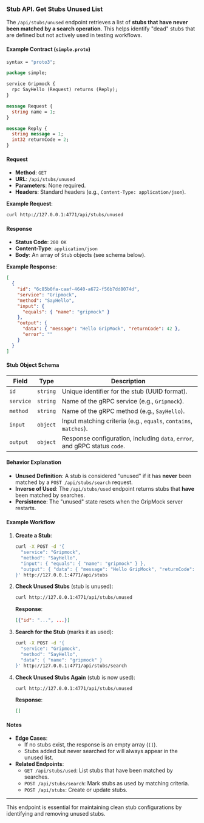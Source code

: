 ### **Stub API. Get Stubs Unused List**  
The `/api/stubs/unused` endpoint retrieves a list of **stubs that have never been matched by a search operation**. This helps identify "dead" stubs that are defined but not actively used in testing workflows.  

#### **Example Contract (`simple.proto`)**  
```proto
syntax = "proto3";

package simple;

service Gripmock {
  rpc SayHello (Request) returns (Reply);
}

message Request {
  string name = 1;
}

message Reply {
  string message = 1;
  int32 returnCode = 2;
}
```

#### **Request**  
- **Method**: `GET`  
- **URL**: `/api/stubs/unused`  
- **Parameters**: None required.  
- **Headers**: Standard headers (e.g., `Content-Type: application/json`).  

**Example Request**:  
```bash
curl http://127.0.0.1:4771/api/stubs/unused
```

#### **Response**  
- **Status Code**: `200 OK`  
- **Content-Type**: `application/json`  
- **Body**: An array of `Stub` objects (see schema below).  

**Example Response**:  
```json
[
  {
    "id": "6c85b0fa-caaf-4640-a672-f56b7dd8074d",
    "service": "Gripmock",
    "method": "SayHello",
    "input": {
      "equals": { "name": "gripmock" }
    },
    "output": {
      "data": { "message": "Hello GripMock", "returnCode": 42 },
      "error": ""
    }
  }
]
```

#### **Stub Object Schema**  
| Field    | Type     | Description                                                                 |
|----------|----------|-----------------------------------------------------------------------------|
| `id`     | `string` | Unique identifier for the stub (UUID format).                              |
| `service`| `string` | Name of the gRPC service (e.g., `Gripmock`).                              |
| `method` | `string` | Name of the gRPC method (e.g., `SayHello`).                               |
| `input`  | `object` | Input matching criteria (e.g., `equals`, `contains`, `matches`).          |
| `output` | `object` | Response configuration, including `data`, `error`, and gRPC status `code`.|  

#### **Behavior Explanation**  
- **Unused Definition**: A stub is considered "unused" if it has **never** been matched by a `POST /api/stubs/search` request.  
- **Inverse of Used**: The `/api/stubs/used` endpoint returns stubs that **have** been matched by searches.  
- **Persistence**: The "unused" state resets when the GripMock server restarts.  

#### **Example Workflow**  
1. **Create a Stub**:  
   ```bash
   curl -X POST -d '{
     "service": "Gripmock",
     "method": "SayHello",
     "input": { "equals": { "name": "gripmock" } },
     "output": { "data": { "message": "Hello GripMock", "returnCode": 42 } }
   }' http://127.0.0.1:4771/api/stubs
   ```

2. **Check Unused Stubs** (stub is unused):  
   ```bash
   curl http://127.0.0.1:4771/api/stubs/unused
   ```
   **Response**:  
   ```json
   [{"id": "...", ...}]
   ```

3. **Search for the Stub** (marks it as used):  
   ```bash
   curl -X POST -d '{
     "service": "Gripmock",
     "method": "SayHello",
     "data": { "name": "gripmock" }
   }' http://127.0.0.1:4771/api/stubs/search
   ```

4. **Check Unused Stubs Again** (stub is now used):  
   ```bash
   curl http://127.0.0.1:4771/api/stubs/unused
   ```
   **Response**:  
   ```json
   []
   ```

#### **Notes**  
- **Edge Cases**:  
  - If no stubs exist, the response is an empty array (`[]`).  
  - Stubs added but never searched for will always appear in the unused list.  
- **Related Endpoints**:  
  - `GET /api/stubs/used`: List stubs that have been matched by searches.  
  - `POST /api/stubs/search`: Mark stubs as used by matching criteria.  
  - `POST /api/stubs`: Create or update stubs.  

---

This endpoint is essential for maintaining clean stub configurations by identifying and removing unused stubs.
